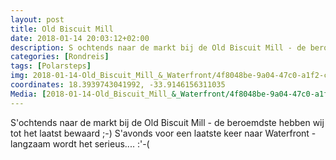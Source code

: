 ```yaml
---
layout: post
title: Old Biscuit Mill
date: 2018-01-14 20:03:12+02:00
description: S ochtends naar de markt bij de Old Biscuit Mill - de beroemdste hebben wij tot het laatst bewaard ;-) 
categories: [Rondreis]
tags: [Polarsteps]
img: 2018-01-14-Old_Biscuit_Mill_&_Waterfront/4f8048be-9a04-47c0-a1f2-ca070505ae91_large_image.jpg
coordinates: 18.3939743041992, -33.9146156311035
Media: [2018-01-14-Old_Biscuit_Mill_&_Waterfront/4f8048be-9a04-47c0-a1f2-ca070505ae91_large_image.jpg, 2018-01-14-Old_Biscuit_Mill_&_Waterfront/8009730e-6eb2-41d1-a22a-6bb91193fe4c_large_image.jpg, 2018-01-14-Old_Biscuit_Mill_&_Waterfront/6a33cd60-d037-420b-959c-b43bf2848ddd_large_image.jpg, 2018-01-14-Old_Biscuit_Mill_&_Waterfront/3217a808-3bf3-47d7-b752-a95584d9a4a7_large_image.jpg, 2018-01-14-Old_Biscuit_Mill_&_Waterfront/8498e579-f1a9-461d-9d7d-3235cef58ee8_large_image.jpg, 2018-01-14-Old_Biscuit_Mill_&_Waterfront/63984845-1d0f-48b1-a12e-ef3a4606acf2_large_image.jpg]
---
```

S'ochtends naar de markt bij de Old Biscuit Mill - de beroemdste hebben wij tot het laatst bewaard ;-) 
S'avonds voor een laatste keer naar Waterfront - langzaam wordt het serieus.... :'-( 
